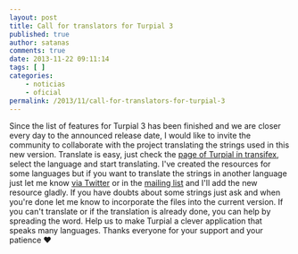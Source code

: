 ```yaml
---
layout: post
title: Call for translators for Turpial 3
published: true
author: satanas
comments: true
date: 2013-11-22 09:11:14
tags: [ ]
categories:
    - noticias
    - oficial
permalink: /2013/11/call-for-translators-for-turpial-3
---
```



 Since the list of features for Turpial 3 has been finished and we are closer every day to the announced release date, I would like to invite the community to collaborate with the project translating the strings used in this new version. Translate is easy, just check the [page of Turpial in transifex][1], select the language and start translating. I've created the resources for some languages but if you want to translate the strings in another language just let me know [via Twitter][2] or in the [mailing list][3] and I'll add the new resource gladly. If you have doubts about some strings just ask and when you're done let me know to incorporate the files into the current version. If you can't translate or if the translation is already done, you can help by spreading the word. Help us to make Turpial a clever application that speaks many languages. Thanks everyone for your support and your patience ♥

 [1]: https://www.transifex.com/projects/p/turpial-1/
 [2]: https://twitter.com/satanas82
 [3]: https://groups.google.com/group/turpial-dev